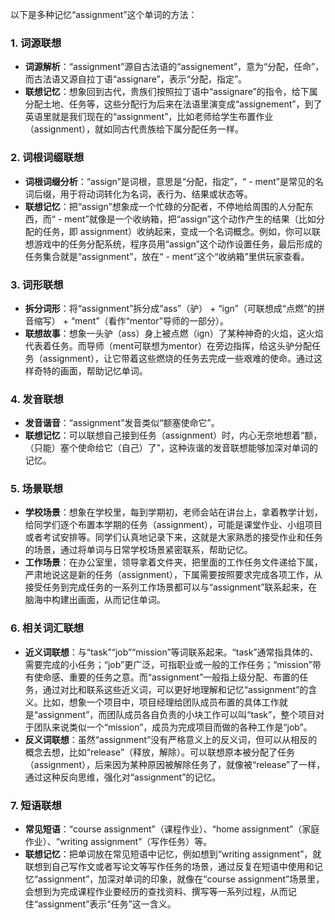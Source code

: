 以下是多种记忆“assignment”这个单词的方法：

### 1. 词源联想
 - **词源解析**：“assignment”源自古法语的“assignement”，意为“分配，任命”，而古法语又源自拉丁语“assignare”，表示“分配，指定”。
 - **联想记忆**：想象回到古代，贵族们按照拉丁语中“assignare”的指令，给下属分配土地、任务等，这些分配行为后来在法语里演变成“assignement”，到了英语里就是我们现在的“assignment”，比如老师给学生布置作业（assignment），就如同古代贵族给下属分配任务一样。

### 2. 词根词缀联想
 - **词根词缀分析**：“assign”是词根，意思是“分配，指定”，“ - ment”是常见的名词后缀，用于将动词转化为名词，表行为、结果或状态等。
 - **联想记忆**：把“assign”想象成一个忙碌的分配者，不停地给周围的人分配东西，而“ - ment”就像是一个收纳箱，把“assign”这个动作产生的结果（比如分配的任务，即 assignment）收纳起来，变成一个名词概念。例如，你可以联想游戏中的任务分配系统，程序员用“assign”这个动作设置任务，最后形成的任务集合就是“assignment”，放在“ - ment”这个“收纳箱”里供玩家查看。

### 3. 词形联想
 - **拆分词形**：将“assignment”拆分成“ass”（驴） + “ign”（可联想成“点燃”的拼音缩写） + “ment”（看作“mentor”导师的一部分）。
 - **联想故事**：想象一头驴（ass）身上被点燃（ign）了某种神奇的火焰，这火焰代表着任务。而导师（ment可联想为mentor）在旁边指挥，给这头驴分配任务（assignment），让它带着这些燃烧的任务去完成一些艰难的使命。通过这样奇特的画面，帮助记忆单词。

### 4. 发音联想
 - **发音谐音**：“assignment”发音类似“额塞使命它”。
 - **联想记忆**：可以联想自己接到任务（assignment）时，内心无奈地想着“额，（只能）塞个使命给它（自己）了”，这种诙谐的发音联想能够加深对单词的记忆。

### 5. 场景联想
 - **学校场景**：想象在学校里，每到学期初，老师会站在讲台上，拿着教学计划，给同学们逐个布置本学期的任务（assignment），可能是课堂作业、小组项目或者考试安排等。同学们认真地记录下来，这就是大家熟悉的接受作业和任务的场景，通过将单词与日常学校场景紧密联系，帮助记忆。
 - **工作场景**：在办公室里，领导拿着文件夹，把里面的工作任务文件递给下属，严肃地说这是新的任务（assignment），下属需要按照要求完成各项工作，从接受任务到完成任务的一系列工作场景都可以与“assignment”联系起来，在脑海中构建出画面，从而记住单词。

### 6. 相关词汇联想
 - **近义词联想**：与“task”“job”“mission”等词联系起来。“task”通常指具体的、需要完成的小任务；“job”更广泛，可指职业或一般的工作任务；“mission”带有使命感、重要的任务之意。而“assignment”一般指上级分配、布置的任务，通过对比和联系这些近义词，可以更好地理解和记忆“assignment”的含义。比如，想象一个项目中，项目经理给团队成员布置的具体工作就是“assignment”，而团队成员各自负责的小块工作可以叫“task”，整个项目对于团队来说类似一个“mission”，成员为完成项目而做的各种工作是“job”。
 - **反义词联想**：虽然“assignment”没有严格意义上的反义词，但可以从相反的概念去想，比如“release”（释放，解除）。可以联想原本被分配了任务（assignment），后来因为某种原因被解除任务了，就像被“release”了一样，通过这种反向思维，强化对“assignment”的记忆。

### 7. 短语联想
 - **常见短语**：“course assignment”（课程作业）、“home assignment”（家庭作业）、“writing assignment”（写作任务）等。
 - **联想记忆**：把单词放在常见短语中记忆，例如想到“writing assignment”，就联想到自己写作文或者写论文等写作任务的场景，通过反复在短语中使用和记忆“assignment”，加深对单词的印象，就像在“course assignment”场景里，会想到为完成课程作业要经历的查找资料、撰写等一系列过程，从而记住“assignment”表示“任务”这一含义。 